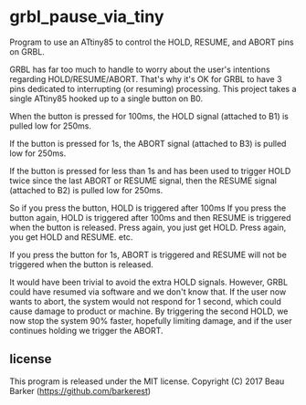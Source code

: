 # grbl_pause_via_tiny
Program to use an ATtiny85 to control the HOLD, RESUME, and ABORT pins on GRBL.

GRBL has far too much to handle to worry about the user's intentions regarding HOLD/RESUME/ABORT.  That's why it's OK for GRBL to
have 3 pins dedicated to interrupting (or resuming) processing.  This project takes a single ATtiny85 hooked up to a single button
on B0.

When the button is pressed for 100ms, the HOLD signal (attached to B1) is pulled low for 250ms.

If the button is pressed for 1s, the ABORT signal (attached to B3) is pulled low for 250ms.

If the button is pressed for less than 1s and has been used to trigger HOLD twice since the last ABORT or RESUME signal,
then the RESUME signal (attached to B2) is pulled low for 250ms.

So if you press the button, HOLD is triggered after 100ms
If you press the button again, HOLD is triggered after 100ms and then RESUME is triggered when the button is released.
Press again, you just get HOLD.
Press again, you get HOLD and RESUME.
etc.

If you press the button for 1s, ABORT is triggered and RESUME will not be triggered when the button is released.

It would have been trivial to avoid the extra HOLD signals.  However, GRBL could have resumed via software and we don't know that.
If the user now wants to abort, the system would not respond for 1 second, which could cause damage to product or machine.
By triggering the second HOLD, we now stop the system 90% faster, hopefully limiting damage, and if the user continues holding 
we trigger the ABORT.

## license
This program is released under the MIT license.
Copyright (C) 2017 Beau Barker (https://github.com/barkerest)
